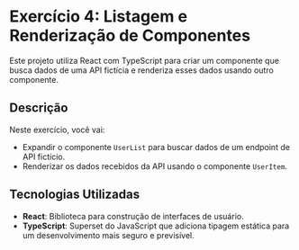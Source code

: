 # Exercício 4: Listagem e Renderização de Componentes

Este projeto utiliza React com TypeScript para criar um componente que busca dados de uma API fictícia e renderiza esses dados usando outro componente.

## Descrição

Neste exercício, você vai:
- Expandir o componente `UserList` para buscar dados de um endpoint de API fictício.
- Renderizar os dados recebidos da API usando o componente `UserItem`.

## Tecnologias Utilizadas

- **React**: Biblioteca para construção de interfaces de usuário.
- **TypeScript**: Superset do JavaScript que adiciona tipagem estática para um desenvolvimento mais seguro e previsível.
